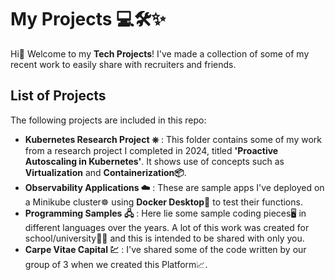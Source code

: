 # My Projects 💻🛠️✨

Hi👋 Welcome to my **Tech Projects**! I've made a collection of some of my recent work to easily share with recruiters and friends.


## List of Projects

The following projects are included in this repo:

-  **Kubernetes Research Project  ⎈** : This folder contains some of my work from a research project I completed in 2024, titled **'Proactive Autoscaling in Kubernetes'**. It shows use of concepts such as **Virtualization** and **Containerization📦**.
-  **Observability Applications  ☁️** : These are sample apps I've deployed on a Minikube cluster☸️ using **Docker Desktop🐳** to test their functions.
-  **Programming Samples 🖧** : Here lie some sample coding pieces🖥️ in different languages over the years. A lot of this work was created for school/university👩‍💻 and this is intended to be shared with only you.
-  **Carpe Vitae Capital 💹** : I've shared some of the code written by our group of 3 when we created this Platform📈.
